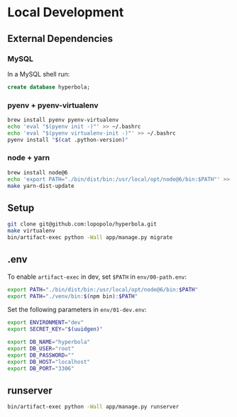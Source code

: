 # Local Development

## External Dependencies

### MySQL

In a MySQL shell run:

```sql
create database hyperbola;
```

### pyenv + pyenv-virtualenv

```bash
brew install pyenv pyenv-virtualenv
echo 'eval "$(pyenv init -)"' >> ~/.bashrc
echo 'eval "$(pyenv virtualenv-init -)"' >> ~/.bashrc
pyenv install "$(cat .python-version)"
```

### node + yarn

```bash
brew install node@6
echo 'export PATH="./bin/dist/bin:/usr/local/opt/node@6/bin:$PATH"' >> env/00-path.env
make yarn-dist-update
```


## Setup

```bash
git clone git@github.com:lopopolo/hyperbola.git
make virtualenv
bin/artifact-exec python -Wall app/manage.py migrate
```

## .env

To enable `artifact-exec` in dev, set `$PATH` in `env/00-path.env`:

```bash
export PATH="./bin/dist/bin:/usr/local/opt/node@6/bin:$PATH"
export PATH="./venv/bin:$(npm bin):$PATH"
```

Set the following parameters in `env/01-dev.env`:

```bash
export ENVIRONMENT="dev"
export SECRET_KEY="$(uuidgen)"

export DB_NAME="hyperbola"
export DB_USER="root"
export DB_PASSWORD=""
export DB_HOST="localhost"
export DB_PORT="3306"
```

## runserver

```bash
bin/artifact-exec python -Wall app/manage.py runserver
```
